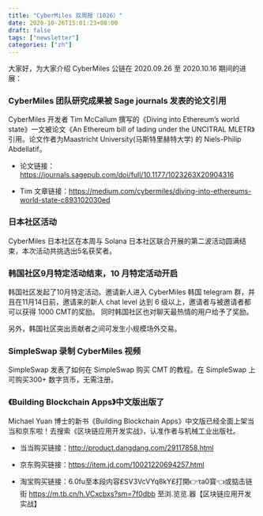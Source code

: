 ```yaml
---
title: "CyberMiles 双周报（1026）"
date: 2020-10-26T15:01:23+08:00
draft: false
tags: ["newsletter"]
categories: ["zh"]
---
```



大家好，为大家介绍 CyberMiles 公链在 2020.09.26 至 2020.10.16 期间的进展：

### CyberMiles 团队研究成果被 Sage journals 发表的论文引用


CyberMiles 开发者 Tim McCallum 撰写的《Diving into Ethereum’s world state》一文被论文《An Ethereum bill of lading under the UNCITRAL MLETR》引用​。论文作者为Maastricht University(马斯特里赫特大学) 的 Niels-Philip Abdellatif。

* 论文链接：https://journals.sagepub.com/doi/full/10.1177/1023263X20904316

* Tim 文章链接：https://medium.com/cybermiles/diving-into-ethereums-world-state-c893102030ed


### 日本社区活动


CyberMiles 日本社区在本周与 Solana 日本社区联合开展的第二波活动圆满结束，本次活动共挑选出5名获奖者。


### 韩国社区9月特定活动结束，10 月特定活动开启


韩国社区发起了10月特定活动。邀请新人进入 CyberMiles 韩国 telegram 群，并且在11月14日前，邀请来的新人 chat level 达到 6 级以上，邀请者与被邀请者都可以获得 1000 CMT的奖励。 同时韩国社区也对聊天最热情的用户给予了奖励。

另外，韩国社区突出贡献者之间可发生小规模场外交易。

### SimpleSwap 录制 CyberMiles 视频



SimpleSwap 发表了如何在 SimpleSwap 购买 CMT 的教程。在 SimpleSwap 上可购买300+ 数字货币，无需注册。


### 《Building Blockchain Apps》中文版出版了


Michael Yuan 博士的新书《Building Blockchain Apps》中文版已经全面上架当当和京东啦！去搜索《区块链应用开发实战》，认准作者与机械工业出版社。

* 当当购买链接：http://product.dangdang.com/29117858.html

* 京东购买链接：https://item.jd.com/10021220694257.html

* 淘宝购买链接：6.0fu至本段内容₤SV3VcVYq8kY₤打開👉τa0寳👈或掂击链街 https://m.tb.cn/h.VCxcbxs?sm=7f0dbb 至浏.览览.器【区块链应用开发实战】
















